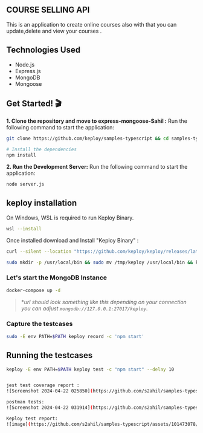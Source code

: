 
## COURSE SELLING API

This is an application to create online courses also with that you can update,delete and view your courses .

## Technologies Used
- Node.js
- Express.js
- MongoDB
- Mongoose

## Get Started! 🎬

**1. Clone the repository and move to express-mongoose-Sahil :**
Run the following command to start the application:

```bash
git clone https://github.com/keploy/samples-typescript && cd samples-typescript/express-mongoose-Sahil

# Install the dependencies
npm install
```

**2. Run the Development Server:**
Run the following command to start the application:

```Bash
node server.js
```


## keploy installation

On Windows, WSL is required to run Keploy Binary. 

```bash
wsl --install
```

Once installed download and Install "Keploy Binary" :

```bash
curl --silent --location "https://github.com/keploy/keploy/releases/latest/download/keploy_linux_amd64.tar.gz" | tar xz -C /tmp

sudo mkdir -p /usr/local/bin && sudo mv /tmp/keploy /usr/local/bin && keploy
```

### Let's start the MongoDB Instance


```zsh
docker-compose up -d
```
> **url should look something like this depending on your connection you can adjust `mongodb://127.0.0.1:27017/keploy`.*

### Capture the testcases

```bash
sudo -E env PATH=$PATH keploy record -c 'npm start'
```
## Running the testcases

```bash
keploy -E env PATH=$PATH keploy test -c "npm start" --delay 10


jest test coverage report : 
![Screenshot 2024-04-22 025850](https://github.com/s2ahil/samples-typescript/assets/101473078/f60570d0-b998-4b4a-912d-80d4c73604e3)

postman tests: 
![Screenshot 2024-04-22 031914](https://github.com/s2ahil/samples-typescript/assets/101473078/1ee5850e-3d31-46bd-bb5e-f842e5262cdd)

Keploy test report:
![image](https://github.com/s2ahil/samples-typescript/assets/101473078/48f2b866-04d1-433b-9270-34c15786893c)
